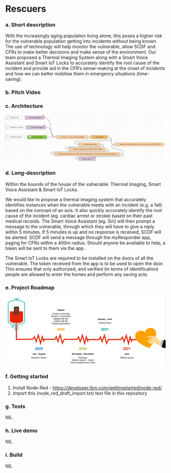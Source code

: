 # Rescuers

### a. Short description
With the increasingly aging population living alone, this poses a higher risk for the vulnerable population getting into incidents without being known. The use of technology will help monitor the vulnerable, allow SCDF and CFRs to make better decisions and make sense of the environment. Our team proposed a Thermal Imaging System along with a Smart Voice Assistant and Smart IoT Locks to accurately identify the root cause of the incident and provide aid in the CFR’s sense-making at the onset of incidents and how we can better mobilise them in emergency situations (time-saving).

### b. Pitch Video

### c. Architecture
![sample_flow](sample_flow.png)

### d. Long-description
Within the bounds of the house of the vulnerable: Thermal Imaging, Smart Voice Assistant & Smart IoT Locks.

We would like to propose a thermal imaging system that accurately identifies instances when the vulnerable meets with an incident (e.g. a fall) based on the concept of an axis. It also quickly accurately identify the root cause of the incident (eg. cardiac arrest or stroke) based on their past medical records. The Smart Voice Assistant (eg. Siri) will then prompt a message to the vulnerable, through which they will have to give a reply within 5 minutes. If 5 minutes is up and no response is received, SCDF will be alerted. SCDF will send a message through the myResponder app, paging for CFRs within a 400m radius. Should anyone be available to help, a token will be sent to them via the app.

The Smart IoT Locks are required to be installed on the doors of all the vulnerable. The token received from the app is to be used to open the door. This ensures that only authorized, and verified (in terms of identification) people are allowed to enter the homes and perform any saving acts. 

### e. Project Roadmap
![sample_timeline](sample_timeline.png)

### f. Getting started
1. Install Node-Red - https://developer.ibm.com/gettingstarted/node-red/
2. Import this (node_red_draft_import.txt) text file in this repository

### g. Tests
NIL

### h. Live demo
NIL

### i. Build
NIL
